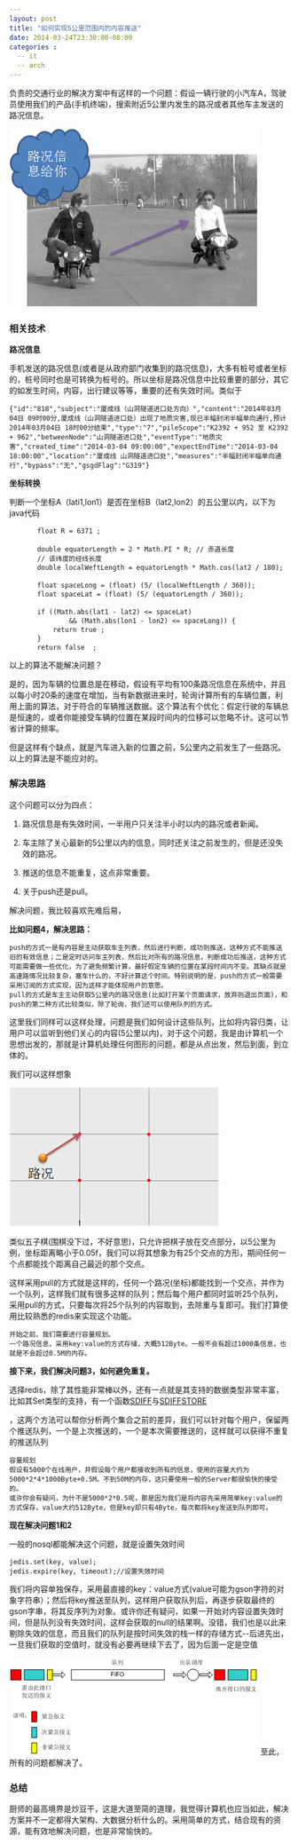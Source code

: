 ```yaml
---
layout: post
title: "如何实现5公里范围内的内容推送"
date: 2014-03-24T23:30:00-08:00
categories : 
  -- it
  -- arch
---
```


负责的交通行业的解决方案中有这样的一个问题：假设一辆行驶的小汽车A，驾驶员使用我们的产品(手机终端)，搜索附近5公里内发生的路况或者其他车主发送的路况信息。

![](</images/2014/milo1.png>)
### 相关技术

**路况信息**

手机发送的路况信息(或者是从政府部门收集到的路况信息)，大多有桩号或者坐标的，桩号同时也是可转换为桩号的。所以坐标是路况信息中比较重要的部分，其它的如发生时间，内容，出行建议等等，重要的还有失效时间。类似于

~~~~~~~~~~~~~~~~~~~~~~~~~~~~~~~~~~~~~~~~~~~~~~~~~~~~~~~~~~~~~~~~~~~~~~~~~~~~~~~~
{"id":"818","subject":"厦成线（山洞隧道进口处方向）","content":"2014年03月04日 09时00分,厦成线（山洞隧道进口处）出现了地质灾害,现已半幅封闭半幅单向通行,预计2014年03月04日 18时00分结束","type":"7","pileScope":"K2392 + 952 至 K2392 + 962","betweenNode":"山洞隧道进口处","eventType":"地质灾害","created_time":"2014-03-04 09:00:00","expectEndTime":"2014-03-04 18:00:00","location":"厦成线 山洞隧道进口处","measures":"半幅封闭半幅单向通行","bypass":"无","gsgdFlag":"G319"}
~~~~~~~~~~~~~~~~~~~~~~~~~~~~~~~~~~~~~~~~~~~~~~~~~~~~~~~~~~~~~~~~~~~~~~~~~~~~~~~~

**坐标转换**

判断一个坐标A（lati1,lon1）是否在坐标B（lat2,lon2）的五公里以内，以下为java代码

~~~~~~~~~~~~~~~~~~~~~~~~~~~~~~~~~~~~~~~~~~~~~~~~~~~~~~~~~~~~~~~~~~~~~~~~~~~~~~~~
       float R = 6371 ;

       double equatorLength = 2 * Math.PI * R; // 赤道长度
       // 该纬度的经线长度
       double localWeftLength = equatorLength * Math.cos(lat2 / 180);

       float spaceLong = (float) (5/ (localWeftLength / 360));
       float spaceLat = (float) (5/ (equatorLength / 360));
       
       if ((Math.abs(lat1 - lat2) <= spaceLat)
               && (Math.abs(lon1 - lon2) <= spaceLong)) {
           return true ;
       }
       return false  ;

~~~~~~~~~~~~~~~~~~~~~~~~~~~~~~~~~~~~~~~~~~~~~~~~~~~~~~~~~~~~~~~~~~~~~~~~~~~~~~~~

以上的算法不能解决问题？

  是的，因为车辆的位置总是在移动，假设有平均有100条路况信息在系统中，并且以每小时20条的速度在增加，当有新数据进来时，轮询计算所有的车辆位置，利用上面的算法，对于符合的车辆推送数据。这个算法有个优化：假定行驶的车辆总是恒速的，或者你能接受车辆的位置在某段时间内的位移可以忽略不计。这可以节省计算的频率。

  但是这样有个缺点，就是汽车进入新的位置之前，5公里内之前发生了一些路况。以上的算法是不能应对的。

### **解决思路**

这个问题可以分为四点：

1.  路况信息是有失效时间，一半用户只关注半小时以内的路况或者新闻。

2.  车主除了关心最新的5公里以内的信息，同时还关注之前发生的，但是还没失效的路况。

3.  推送的信息不能重复，这点非常重要。

4.  关于push还是pull。

解决问题，我比较喜欢先难后易，

**比如问题4，解决思路：**

~~~~~~~~~~~~~~~~~~~~~~~~~~~~~~~~~~~~~~~~~~~~~~~~~~~~~~~~~~~~~~~~~~~~~~~~~~~~~~~~
push的方式一是有内容是主动获取车主列表，然后进行判断，成功则推送，这种方式不能推送旧的有效信息；二是定时访问车主列表，然后比对所有的路况信息，判断成功后推送，这种方式可能需要做一些优化，为了避免频繁计算，最好假定车辆的位置在某段时间内不变。其缺点就是高速路情况比较复杂，塞车什么的，不好计算这个时间。特别说明的是，push的方式一般需要采用订阅的方式实现，因为这样才能体现用户的意愿。
pull的方式是车主主动获取5公里内的路况信息(比如打开某个页面请求，放弃则退出页面)，和push的第二种方式比较类似，除了轮询，我们还可以使用队列的方式。
~~~~~~~~~~~~~~~~~~~~~~~~~~~~~~~~~~~~~~~~~~~~~~~~~~~~~~~~~~~~~~~~~~~~~~~~~~~~~~~~

[^]: 关于队列，这是推送比较常用的一种方式，比如用户实时监听某个队列，系统希望推送信息至哪些用户时，只需要往他们的队列中推送信息即可。

这里我们同样可以这样处理，问题是我们如何设计这些队列，比如将内容归类，让用户可以监听到他们关心的内容(5公里以内)，对于这个问题，我是由计算机一个思想出发的，那就是计算机处理任何图形的问题，都是从点出发，然后到面，到立体的。

我们可以这样想象

![](</images/2014/milo2.png>)

类似五子棋(围棋没下过，不好意思)，只允许把棋子放在交点部分，以5公里为例，坐标距离略小于0.05f，我们可以将其想象为有25个交点的方形，期间任何一个点都能找个距离自己最近的那个交点。

这样采用pull的方式就是这样的，任何一个路况(坐标)都能找到一个交点，并作为一个队列，这样我们就有很多这样的队列；然后每个用户都同时监听25个队列，采用pull的方式，只要每次将25个队列的内容取到，去除重与复即可。我们打算使用比较熟悉的redis来实现这个功能。

~~~~~~~~~~~~~~~~~~~~~~~~~~~~~~~~~~~~~~~~~~~~~~~~~~~~~~~~~~~~~~~~~~~~~~~~~~~~~~~~
开始之前，我们需要进行容量规划。
一个路况信息，采用key:value的方式存储，大概512Byte。一般不会有超过1000条信息，也就是不会超过0.5M的内存。
~~~~~~~~~~~~~~~~~~~~~~~~~~~~~~~~~~~~~~~~~~~~~~~~~~~~~~~~~~~~~~~~~~~~~~~~~~~~~~~~



**接下来，我们解决问题3，如何避免重复。**

选择redis，除了其性能非常棒以外，还有一点就是其支持的数据类型非常丰富，比如其Set类型的支持，有一个函数[SDIFF][1]与[SDIFFSTORE][2]

[1]: <http://redis.io/commands/sdiff>

[2]: <http://redis.io/commands/sdiffstore>

，这两个方法可以帮你分析两个集合之前的差异，我们可以针对每个用户，保留两个推送队列，一个是上次推送的，一个是本次需要推送的，这样就可以获得不重复的推送队列

~~~~~~~~~~~~~~~~~~~~~~~~~~~~~~~~~~~~~~~~~~~~~~~~~~~~~~~~~~~~~~~~~~~~~~~~~~~~~~~~
容量规划
假设有5000个在线用户，并假设每个用户都接收到所有的信息，使用的容量大约为5000*2*4*1000Byte+0.5M。不到50M的内存，这只要使用一般的Server都很愉快的接受的。
或许你会有疑问，为什不是5000*2*0.5呢，那是因为我们是将内容先采用简单key:value的方式保存，value大约512Byte，但是key却只有4Byte，每次都将key发送到队列即可。
~~~~~~~~~~~~~~~~~~~~~~~~~~~~~~~~~~~~~~~~~~~~~~~~~~~~~~~~~~~~~~~~~~~~~~~~~~~~~~~~

**现在解决问题1和2**

一般的nosql都能解决这个问题，就是设置失效时间

~~~~~~~~~~~~~~~~~~~~~~~~~~~~~~~~~~~~~~~~~~~~~~~~~~~~~~~~~~~~~~~~~~~~~~~~~~~~~~~~
jedis.set(key, value);
jedis.expire(key, timeout);//设置失效时间
~~~~~~~~~~~~~~~~~~~~~~~~~~~~~~~~~~~~~~~~~~~~~~~~~~~~~~~~~~~~~~~~~~~~~~~~~~~~~~~~

我们将内容单独保存，采用最直接的key：value方式(value可能为gson字符的对象字符串）；然后将key推送至队列，这样用户获取队列后，再逐步获取最终的gson字串，将其反序列为对象。或许你还有疑问，如果一开始对内容设置失效时间，但是队列没有失效时间，这样会获取的null的结果啊。没错，我们也是以此来剔除失效的信息，而且我们的队列是按时间失效的栈一样的存储方式--后进先出，一旦我们获取的空值时，就没有必要再继续下去了，因为后面一定是空值

![](</images/2014/milo3.jpg>)
至此，所有的问题都解决了。

### **总结**

厨师的最高境界是炒豆干，这是大道至简的道理，我觉得计算机也应当如此，解决方案并不一定都得大架构、大数据分析什么的。采用简单的方式，结合现有的资源，能有效地解决问题，也是非常愉快的。
